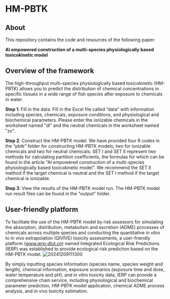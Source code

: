 # HM-PBTK
## About
This repository contains the code and resources of the following paper:

**AI empowered construction of a multi-species physiologically based toxicokinetic model**

## Overview of the framework
The high-throughput multi-species physiologically based toxicokinetic (HM-PBTK) allows you to predict the distribution of chemical concentrations in specific tissues in a wide range of fish species after exposure to chemicals in water.

**Step 1**: Fill in the data. Fill in the Excel file called “data” with information including species, chemicals, exposure conditions, and physiological and biochemical parameters. 
Please enter the ionizable chemicals in the worksheet named "dl" and the neutral chemicals in the worksheet named "zx".

**Step 2**: Construct the HM-PBTK model. We have provided four R codes in the “pbtk” folder for constructing HM-PBTK models, two for ionizable chemicals and two for neutral chemicals.
SET I and SET II represent two methods for calculating partition coefficients, the formulas for which can be found in the article "AI empowered construction of a multi-species physiologically based toxicokinetic model".
We recommend the SET II method if the target chemical is neutral and the SET I method if the target chemical is ionizable.

**Step 3**: View the results of the HM-PBTK model run. The HM-PBTK model run result files can be found in the "output" folder.

## User-friendly platform
To facilitate the use of the HM-PBTK model by risk assessors for simulating the absorption, distribution, metabolism and excretion (ADME) processes of chemicals across multiple species and conducting the quantitative in vitro to in vivo extrapolation (QIVIVE) toxicity assessments, a user-friendly platform (www.ierp-dlut.cn) named Integrated Ecological Risk Predictions (IERP) was established to provide ecological risk prediction based on the HM-PBTK model.
![20241209111300](https://github.com/user-attachments/assets/7377052b-1b61-411a-8787-6fdf71317e99)

By simply inputting species information (species name, species weight and length), chemical information, exposure scenarios (exposure time and dose, water temperature and pH), and in vitro toxicity data, IERP can provide a comprehensive chain service, including physiological and biochemical parameter prediction, HM-PBTK model application, chemical ADME process analysis, and in vivo toxicity estimation.
